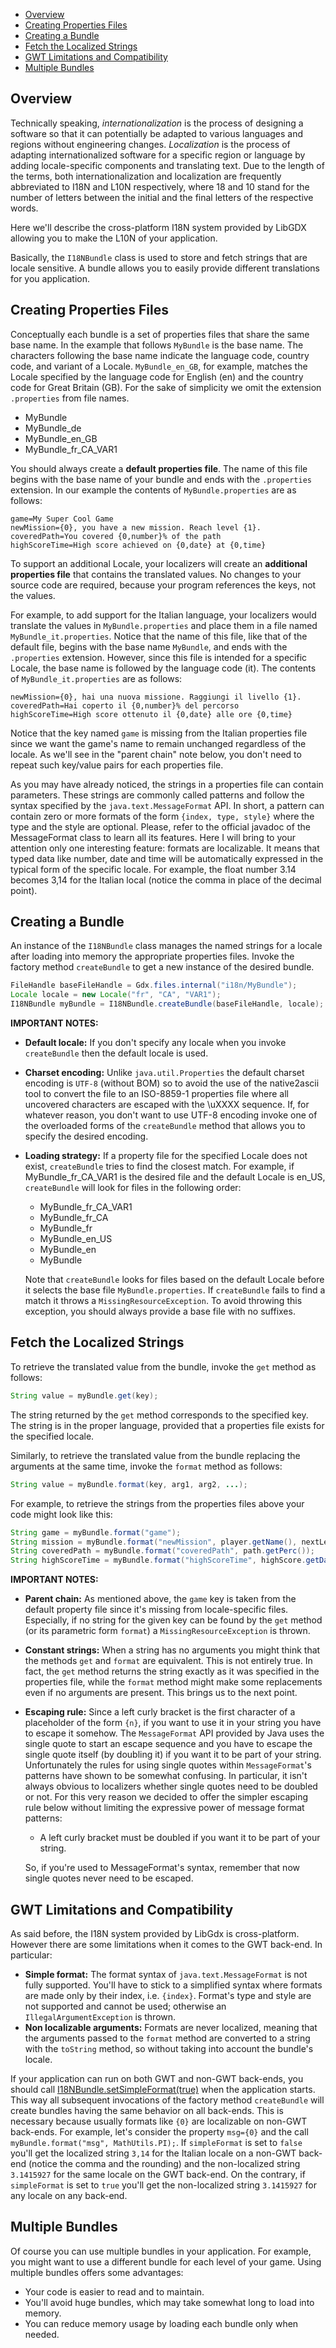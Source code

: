  * [Overview](#overview)
 * [Creating Properties Files](#creating-properties-files)
 * [Creating a Bundle](#creating-a-bundle)
 * [Fetch the Localized Strings](#fetch-the-localized-strings)
 * [GWT Limitations and Compatibility](#gwt-limitations-and-compatibility)
 * [Multiple Bundles](#multiple-bundles)

## Overview ##

Technically speaking, _internationalization_ is the process of designing a software so that it can potentially be adapted to various languages and regions without engineering changes.
 _Localization_ is the process of adapting internationalized software for a specific region or language by adding locale-specific components and translating text.
Due to the length of the terms, both internationalization and localization are frequently abbreviated to I18N and L10N respectively, where 18 and 10 stand for the number of letters between the initial and the final letters of the respective words.

Here we'll describe the cross-platform I18N system provided by LibGDX allowing you to make the L10N of your application.

Basically, the `I18NBundle` class is used to store and fetch strings that are locale sensitive. A bundle allows you to easily provide different translations for you application.


## Creating Properties Files ##

Conceptually each bundle is a set of properties files that share the same base name. In the example that follows `MyBundle` is the base name. The characters following the base name indicate the language code, country code, and variant of a Locale. `MyBundle_en_GB`, for example, matches the Locale specified by the language code for English (en) and the country code for Great Britain (GB).
For the sake of simplicity we omit the extension `.properties` from file names.

* MyBundle
* MyBundle_de
* MyBundle_en_GB
* MyBundle_fr_CA_VAR1

You should always create a **default properties file**. The name of this file begins with the base name of your bundle and ends with the `.properties` extension. In our example the contents of `MyBundle.properties` are as follows:
````
game=My Super Cool Game
newMission={0}, you have a new mission. Reach level {1}.
coveredPath=You covered {0,number}% of the path
highScoreTime=High score achieved on {0,date} at {0,time}
````

To support an additional Locale, your localizers will create an **additional properties file** that contains the translated values. No changes to your source code are required, because your program references the keys, not the values.

For example, to add support for the Italian language, your localizers would translate the values in `MyBundle.properties` and place them in a file named `MyBundle_it.properties`. Notice that the name of this file, like that of the default file, begins with the base name `MyBundle`, and ends with the `.properties` extension. However, since this file is intended for a specific Locale, the base name is followed by the language code (it). The contents of `MyBundle_it.properties` are as follows:

````
newMission={0}, hai una nuova missione. Raggiungi il livello {1}.
coveredPath=Hai coperto il {0,number}% del percorso
highScoreTime=High score ottenuto il {0,date} alle ore {0,time}
````
Notice that the key named `game` is missing from the Italian properties file since we want the game's name to remain unchanged regardless of the locale. As we'll see in the "parent chain" note below, you don't need to repeat such key/value pairs for each properties file.

As you may have already noticed, the strings in a properties file can contain parameters. These strings are commonly called patterns and follow the syntax specified by the `java.text.MessageFormat` API.
In short, a pattern can contain zero or more formats of the form `{index, type, style}` where the type and the style are optional.
Please, refer to the official javadoc of the MessageFormat class to learn all its features. 
Here I will bring to your attention only one interesting feature: formats are localizable. It means that typed data like number, date and time will be automatically expressed in the typical form of the specific locale. For example, the float number 3.14 becomes 3,14 for the Italian local (notice the comma in place of the decimal point).


## Creating a Bundle ##

An instance of the `I18NBundle` class manages the named strings for a locale after loading into memory the appropriate properties files.
Invoke the factory method `createBundle` to get a new instance of the desired bundle.
````java
FileHandle baseFileHandle = Gdx.files.internal("i18n/MyBundle");
Locale locale = new Locale("fr", "CA", "VAR1");
I18NBundle myBundle = I18NBundle.createBundle(baseFileHandle, locale);
````
**IMPORTANT NOTES:**
- **Default locale:** If you don't specify any locale when you invoke `createBundle` then the default locale is used.
- **Charset encoding:** Unlike `java.util.Properties` the default charset encoding is `UTF-8` (without BOM) so to avoid the use of the native2ascii tool to convert the file to an ISO-8859-1 properties file where all uncovered characters are escaped with the \uXXXX sequence. If, for whatever reason, you don't want to use UTF-8 encoding invoke one of the overloaded forms of the `createBundle` method that allows you to specify the desired encoding.
- **Loading strategy:** If a property file for the specified Locale does not exist, `createBundle` tries to find the closest match. For example, if MyBundle_fr_CA_VAR1 is the desired file and the default Locale is en_US, `createBundle` will look for files in the following order:
  * MyBundle_fr_CA_VAR1
  * MyBundle_fr_CA
  * MyBundle_fr
  * MyBundle_en_US
  * MyBundle_en
  * MyBundle
  
  Note that `createBundle` looks for files based on the default Locale before it selects the base file `MyBundle.properties`. If `createBundle` fails to find a match it throws a `MissingResourceException`. To avoid throwing this exception, you should always provide a base file with no suffixes.  


## Fetch the Localized Strings ##

To retrieve the translated value from the bundle, invoke the `get` method as follows:
````java
String value = myBundle.get(key);
````
The string returned by the `get` method corresponds to the specified key. The string is in the proper language, provided that a properties file exists for the specified locale.

Similarly, to retrieve the translated value from the bundle replacing the arguments at the same time, invoke the `format` method as follows:
````java
String value = myBundle.format(key, arg1, arg2, ...);
````

For example, to retrieve the strings from the properties files above your code might look like this:
````java
String game = myBundle.format("game");
String mission = myBundle.format("newMission", player.getName(), nextLevel.getName());
String coveredPath = myBundle.format("coveredPath", path.getPerc());
String highScoreTime = myBundle.format("highScoreTime", highScore.getDate());
````
**IMPORTANT NOTES:**
- **Parent chain:** As mentioned above, the `game` key is taken from the default property file since it's missing from locale-specific files. Especially, if no string for the given key can be found by the `get` method (or its parametric form `format`) a `MissingResourceException` is thrown.
- **Constant strings:** When a string has no arguments you might think that the methods `get` and `format` are equivalent. This is not entirely true. In fact, the `get` method returns the string exactly as it was specified in the properties file, while the `format` method might make some replacements even if no arguments are present. This brings us to the next point.
- **Escaping rule:** Since a left curly bracket is the first character of a placeholder of the form `{n}`, if you want to use it in your string you have to escape it somehow. The `MessageFormat` API provided by Java uses the single quote to start an escape sequence and you have to escape the single quote itself (by doubling it) if you want it to be part of your string. Unfortunately the rules for using single quotes within `MessageFormat`'s patterns have shown to be somewhat confusing. In particular, it isn't always obvious to localizers whether single quotes need to be doubled or not. For this very reason we decided to offer the simpler escaping rule below without limiting the expressive power of message format patterns:
    - A left curly bracket must be doubled if you want it to be part of your string.

    So, if you're used to MessageFormat's syntax, remember that now single quotes never need to be escaped.


## GWT Limitations and Compatibility ##

As said before, the I18N system provided by LibGdx is cross-platform. However there are some limitations when it comes to the GWT back-end.
In particular:
- **Simple format:** The format syntax of `java.text.MessageFormat` is not fully supported. You'll have to stick to a simplified syntax where formats are made only by their index, i.e. `{index}`.
Format's type and style are not supported and cannot be used; otherwise an `IllegalArgumentException` is thrown.
- **Non localizable arguments:** Formats are never localized, meaning that the arguments passed to the `format` method are converted to a string with the `toString` method, so without taking into account the bundle's locale. 

If your application can run on both GWT and non-GWT back-ends, you should call [I18NBundle.setSimpleFormat(true)](http://libgdx.badlogicgames.com/nightlies/docs/api/com/badlogic/gdx/utils/I18NBundle.html#setSimpleFormatter%28boolean%29) when the application starts. This way all subsequent invocations of the factory method `createBundle` will create bundles having the same behavior on all back-ends.
This is necessary because usually formats like `{0}` are localizable on non-GWT back-ends. For example, let's consider the property `msg={0}` and the call `myBundle.format("msg", MathUtils.PI);`.
If `simpleFormat` is set to `false` you'll get the localized string `3,14` for the Italian locale on a non-GWT back-end (notice the comma and the rounding) and the non-localized string `3.1415927` for the same locale on the GWT back-end.
On the contrary, if `simpleFormat` is set to `true` you'll get the non-localized string `3.1415927` for any locale on any back-end.  


## Multiple Bundles ##

Of course you can use multiple bundles in your application. For example, you might want to use a different bundle for each level of your game. Using multiple bundles offers some advantages:
   * Your code is easier to read and to maintain.
   * You'll avoid huge bundles, which may take somewhat long to load into memory.
   * You can reduce memory usage by loading each bundle only when needed.
